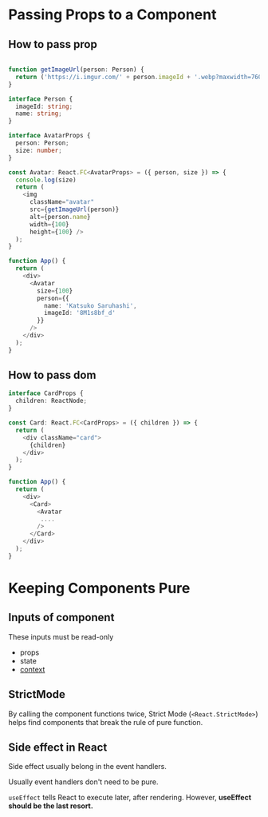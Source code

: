 # Passing Props to a Component

## How to pass prop

```typescript

function getImageUrl(person: Person) {
  return ('https://i.imgur.com/' + person.imageId + '.webp?maxwidth=760&fidelity=grand')
}

interface Person {
  imageId: string;
  name: string;
}

interface AvatarProps {
  person: Person;
  size: number;
}

const Avatar: React.FC<AvatarProps> = ({ person, size }) => {
  console.log(size)
  return (
    <img
      className="avatar"
      src={getImageUrl(person)}
      alt={person.name}
      width={100}
      height={100} />
  );
}

function App() {
  return (
    <div>
      <Avatar
        size={100}
        person={{
          name: 'Katsuko Saruhashi',
          imageId: '8M1s8bf_d'
        }}
      />
    </div>
  );
}
```

## How to pass dom

```typescript
interface CardProps {
  children: ReactNode;
}

const Card: React.FC<CardProps> = ({ children }) => {
  return (
    <div className="card">
      {children}
    </div>
  );
}

function App() {
  return (
    <div>
      <Card>
        <Avatar
         ....
        />
      </Card>
    </div>
  );
}
```

# Keeping Components Pure

## Inputs of component

These inputs must be read-only

- props
- state
- [context](https://react.dev/learn/passing-data-deeply-with-context)

## StrictMode

By calling the component functions twice, Strict Mode (`<React.StrictMode>`) helps find components that break the rule of pure function.

## Side effect in React
Side effect usually belong in the event handlers.

Usually event handlers don't need to be pure.

`useEffect` tells React to execute later, after rendering. However, **useEffect should be the last resort.**


